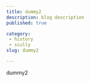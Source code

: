 ```yaml
---
title: dummy2
description: blog description
published: true

category: 
 - history
 - scully
slug: dummy2

---
```


dummy2